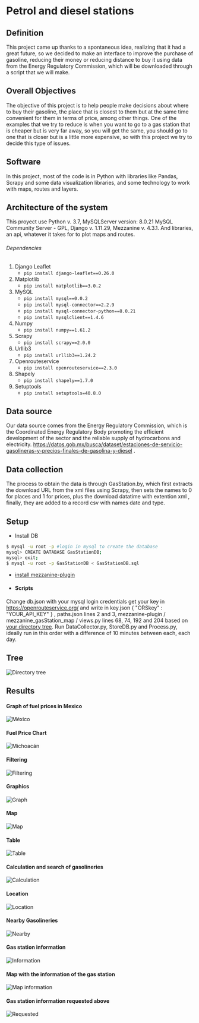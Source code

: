 # Petrol and diesel stations
## Definition
This project came up thanks to a spontaneous idea, realizing that it had a great future, so we decided to make an interface to improve the purchase of gasoline, reducing their money or reducing distance to buy it using data from the Energy Regulatory Commission, which will be downloaded through a script that we will make.
## Overall Objectives
The objective of this project is to help people make decisions about where to buy their gasoline, the place that is closest to them but at the same time convenient for them in terms of price, among other things. One of the examples that we try to reduce is when you want to go to a gas station that is cheaper but is very far away, so you will get the same, you should go to one that is closer but is a little more expensive, so with this project we try to decide this type of issues.
## Software
In this project, most of the code is in Python with libraries like Pandas, Scrapy and some data visualization libraries, and some technology to work with maps, routes and layers.
## Architecture of the system
This proyect use Python v. 3.7, MySQLServer version: 8.0.21 MySQL Community Server - GPL, Django v. 1.11.29, Mezzanine v. 4.3.1. And libraries, an api, whatever it takes for to plot maps and routes.
###### Dependencies
1. Django Leaflet
     - ```pip install django-leaflet==0.26.0```
2. Matplotlib
     - ```pip install matplotlib==3.0.2```
3. MySQL
     - ```pip install mysql==0.0.2```
     - ```pip install mysql-connector==2.2.9```
     - ```pip install mysql-connector-python==8.0.21```
     - ```pip install mysqlclient==1.4.6```
4. Numpy
     - ```pip install numpy==1.61.2```
5. Scrapy
     - ```pip install scrapy==2.0.0```
6. Urllib3
     - ```pip install urllib3==1.24.2```
7. Openrouteservice
     - ```pip install openrouteservice==2.3.0```
8. Shapely
     - ```pip install shapely==1.7.0```
9. Setuptools
     - ```pip install setuptools=40.8.0```

## Data source
Our data source comes from the Energy Regulatory Commission, which is the Coordinated Energy Regulatory Body promoting the efficient development of the sector and the reliable supply of hydrocarbons and electricity.
https://datos.gob.mx/busca/dataset/estaciones-de-servicio-gasolineras-y-precios-finales-de-gasolina-y-diesel .
## Data collection
The process to obtain the data is through GasStation.by, which first extracts the download URL from the xml files using Scrapy, then sets the names to 0 for places and 1 for prices, plus the download datatime with extention xml , finally, they are added to a record csv with names date and type.
## Setup
- Install DB
```bash
$ mysql -u root -p #login in mysql to create the database
mysql> CREATE DATABASE GasStationDB;
mysql> exit;
$ mysql -u root -p GasStationDB < GasStationDB.sql
```
- [install mezzanine-plugin](https://github.com/GustavoAlfredoZA/GasStation-LocP/blob/master/mezzanine-plugin/README.rst)
- #### Scripts
Change db.json with your mysql login credentials get your key in https://openrouteservice.org/ and write in key.json { "ORSkey" : "YOUR_API_KEY" } , paths.json lines 2 and 3, mezzanine-plugin / mezzanine_gasStation_map / views.py lines 68, 74, 192 and 204 based on [your directory tree](https://github.com/GustavoAlfredoZA/GasStation-LocP/blob/master/tree.jpg).
Run DataCollector.py, StoreDB.py and Process.py, ideally run in this order with a difference of 10 minutes between each, each day.
## Tree
![Directory tree](tree.jpg)
## Results
#### Graph of fuel prices in Mexico
![México](IMG1.png)
#### Fuel Price Chart
![Michoacán](IMG2.png)
#### Filtering
![Filtering](Form1.png)
#### Graphics
![Graph](Form2.png)
#### Map
![Map](Map.png)
#### Table
![Table](Table.png)
#### Calculation and search of gasolineries
![Calculation](resultados1.png)
#### Location
![Location](resultados2.png)
#### Nearby Gasolineries
![Nearby](resultados3.png)
#### Gas station information
![Information](resultados4.png)
#### Map with the information of the gas station
![Map information](resultados5.png)
#### Gas station information requested above
![Requested](resultados6.png)
